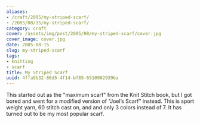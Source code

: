 ```yaml
---
aliases:
- /craft/2005/my-striped-scarf/
- /2005/08/15/my-striped-scarf/
category: craft
cover: /assets/img/post/2005/08/my-striped-scarf/cover.jpg
cover_image: cover.jpg
date: 2005-08-15
slug: my-striped-scarf
tags:
- knitting
- scarf
title: My Striped Scarf
uuid: 4ffa9b32-86d5-4f14-bf85-6510902939ba
---
```


This started out as the "maximum scarf" from the Knit Stitch book, but I got
bored and went for a modified version of "Joel’s Scarf" instead. This is sport
weight yarn, 60 stitch cast on, and and only 3 colors instead of 7. It has
turned out to be my most popular scarf.